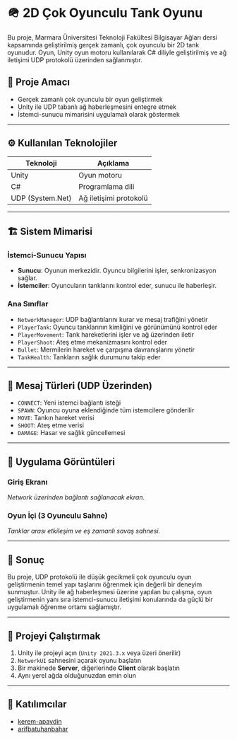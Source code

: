 # 🪖 2D Çok Oyunculu Tank Oyunu

Bu proje, Marmara Üniversitesi Teknoloji Fakültesi Bilgisayar Ağları dersi kapsamında geliştirilmiş gerçek zamanlı, çok oyunculu bir 2D tank oyunudur. Oyun, Unity oyun motoru kullanılarak C# diliyle geliştirilmiş ve ağ iletişimi UDP protokolü üzerinden sağlanmıştır.

## 🧠 Proje Amacı

- Gerçek zamanlı çok oyunculu bir oyun geliştirmek  
- Unity ile UDP tabanlı ağ haberleşmesini entegre etmek  
- İstemci-sunucu mimarisini uygulamalı olarak göstermek  

---

## ⚙️ Kullanılan Teknolojiler

| Teknoloji        | Açıklama                     |
|------------------|------------------------------|
| Unity            | Oyun motoru                  |
| C#               | Programlama dili             |
| UDP (System.Net) | Ağ iletişimi protokolü       |

---

## 🏗️ Sistem Mimarisi

### İstemci-Sunucu Yapısı

- **Sunucu**: Oyunun merkezidir. Oyuncu bilgilerini işler, senkronizasyon sağlar.
- **İstemciler**: Oyuncuların tanklarını kontrol eder, sunucu ile haberleşir.

### Ana Sınıflar

- `NetworkManager`: UDP bağlantılarını kurar ve mesaj trafiğini yönetir  
- `PlayerTank`: Oyuncu tanklarının kimliğini ve görünümünü kontrol eder  
- `PlayerMovement`: Tank hareketlerini işler ve ağ üzerinden iletir  
- `PlayerShoot`: Ateş etme mekanizmasını kontrol eder  
- `Bullet`: Mermilerin hareket ve çarpışma davranışlarını yönetir  
- `TankHealth`: Tankların sağlık durumunu takip eder

---

## 🔄 Mesaj Türleri (UDP Üzerinden)

- `CONNECT`: Yeni istemci bağlantı isteği  
- `SPAWN`: Oyuncu oyuna eklendiğinde tüm istemcilere gönderilir  
- `MOVE`: Tankın hareket verisi  
- `SHOOT`: Ateş etme verisi  
- `DAMAGE`: Hasar ve sağlık güncellemesi  

---

## 📸 Uygulama Görüntüleri

### Giriş Ekranı
*Network üzerinden bağlantı sağlanacak ekran.*

### Oyun İçi (3 Oyunculu Sahne)
*Tanklar arası etkileşim ve eş zamanlı savaş sahnesi.*

---

## 🧾 Sonuç

Bu proje, UDP protokolü ile düşük gecikmeli çok oyunculu oyun geliştirmenin temel yapı taşlarını öğrenmek için değerli bir deneyim sunmuştur. Unity ile ağ haberleşmesi üzerine yapılan bu çalışma, oyun geliştirmenin yanı sıra istemci-sunucu iletişimi konularında da güçlü bir uygulamalı öğrenme ortamı sağlamıştır.

---

## 📁 Projeyi Çalıştırmak

1. Unity ile projeyi açın (`Unity 2021.3.x` veya üzeri önerilir)  
2. `NetworkUI` sahnesini açarak oyunu başlatın  
3. Bir makinede **Server**, diğerlerinde **Client** olarak başlatın  
4. Aynı yerel ağda olduğunuzdan emin olun  

---

## 👥 Katılımcılar

- [kerem-apaydin](https://github.com/kerem-apaydin) 
- [arifbatuhanbahar](https://github.com/arifbatuhanbahar)
